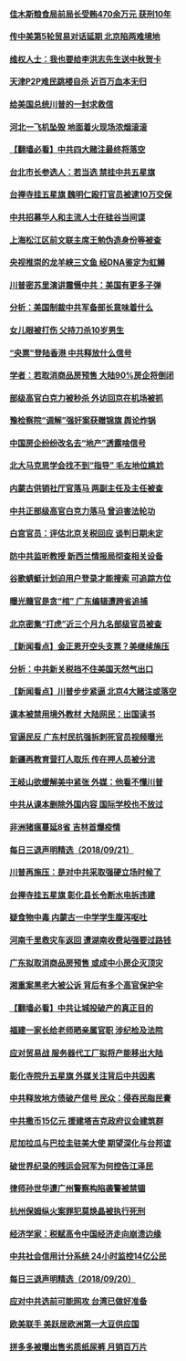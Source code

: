 #### [佳木斯粮食局前局长受贿470余万元 获刑10年](../pages/nsc413/n10733268.md) 

#### [传中美第5轮贸易对话延期 北京陷两难境地](../pages/nsc413/n10733502.md) 

#### [维权人士：我也要给李洪志先生送中秋贺卡](../pages/nsc413/n10733395.md) 

#### [天津P2P难民跳楼自杀 近百万血本无归](../pages/nsc413/n10733397.md) 

#### [给美国总统川普的一封求救信](../pages/nsc413/n10733329.md) 

#### [河北一飞机坠毁 地面着火现场浓烟滚滚](../pages/nsc413/n10733386.md) 

#### [【翻墙必看】中共四大赌注最终将落空](../pages/nsc413/n10732639.md) 

#### [台北市长参选人：若当选 禁挂中共五星旗](../pages/nsc413/n10733320.md) 

#### [台禅寺挂五星旗 魏明仁殴打官员被逮10万交保](../pages/nsc413/n10733254.md) 

#### [中共招募华人和主流人士在硅谷当间谍](../pages/nsc413/n10731435.md) 

#### [上海松江区前文联主席王勉伪造身份等被查](../pages/nsc413/n10733156.md) 

#### [央视推崇的龙羊峡三文鱼 经DNA鉴定为虹鳟](../pages/nsc413/n10733165.md) 

#### [川普密苏里演讲震慑中共：美国有更多子弹](../pages/nsc413/n10733230.md) 

#### [分析：美国制裁中共军备部长意味着什么](../pages/nsc413/n10733112.md) 

#### [女儿眼被打伤 父持刀杀10岁男生](../pages/nsc413/n10731667.md) 

#### [“央票”登陆香港 中共释放什么信号](../pages/nsc413/n10732530.md) 

#### [学者：若取消商品房预售 大陆90%房企将倒闭](../pages/nsc413/n10732522.md) 

#### [部级高官白克力被秒杀 外访回京在机场被抓](../pages/nsc413/n10732691.md) 

#### [豫检察院“调解”强奸案获赠锦旗 舆论炸锅](../pages/nsc413/n10732273.md) 

#### [中国房企纷纷改名去“地产”透露啥信号](../pages/nsc413/n10731822.md) 

#### [北大马克思学会找不到“指导” 毛左地位尴尬](../pages/nsc413/n10732368.md) 

#### [内蒙古供销社厅官落马 两副主任及主任被查](../pages/nsc413/n10732448.md) 

#### [中共正部级高官白克力落马 曾迫害法轮功](../pages/nsc413/n10732219.md) 

#### [白宫官员：评估北京关税回应 谈判日期未定](../pages/nsc413/n10732299.md) 

#### [防中共监听教授 新西兰情报局彻查相关设备](../pages/nsc413/n10732431.md) 

#### [谷歌蜻蜓计划迫用户登录才能搜索 可追踪方位](../pages/nsc413/n10732263.md) 

#### [曝光赣官是贪“棺” 广东编辑遭跨省追捕](../pages/nsc413/n10732214.md) 

#### [北京密集“打虎”近三个月九名部级官员被查](../pages/nsc413/n10731811.md) 

#### [【新闻看点】金正恩开空头支票？美继续施压](../pages/nsc413/n10732173.md) 

#### [分析：中共新关税挡不住美国天然气出口](../pages/nsc413/n10731853.md) 

#### [【新闻看点】川普步步紧逼 北京4大赌注或落空](../pages/nsc413/n10731891.md) 

#### [课本被禁用境外教材 大陆网民：出国读书](../pages/nsc413/n10731871.md) 

#### [官逼民反 广东村民抗强拆刺死官员视频曝光](../pages/nsc413/n10731694.md) 

#### [新疆再教育营打人取乐 传在押人员被分流](../pages/nsc413/n10731754.md) 

#### [王岐山欲缓解美中紧张 外媒：他看不懂川普](../pages/nsc413/n10731926.md) 

#### [中共从课本删除外国内容 国际学校也不放过](../pages/nsc413/n10732119.md) 

#### [非洲猪瘟蔓延8省 吉林首爆疫情](../pages/nsc413/n10731829.md) 

#### [每日三退声明精选（2018/09/21）](../pages/nsc413/n10731999.md) 

#### [川普再施压：是对中共采取强硬立场时候了](../pages/nsc413/n10731722.md) 

#### [台禅寺挂五星旗 彰化县长令断水电拆违建](../pages/nsc413/n10730285.md) 

#### [疑食物中毒 内蒙古一中学学生腹泻呕吐](../pages/nsc413/n10731513.md) 

#### [河南千里救灾车返回 遭湖南收费站强要过路钱](../pages/nsc413/n10724889.md) 

#### [广东拟取消商品房预售 或成中小房企灭顶灾](../pages/nsc413/n10731196.md) 

#### [湘重案黑老大被公诉 背后有多个高官保护伞](../pages/nsc413/n10731303.md) 

#### [【翻墙必看】中共让城投破产的真正目的](../pages/nsc413/n10730568.md) 

#### [福建一家长给老师晒亲属官职 涉纪检及法院](../pages/nsc413/n10731210.md) 

#### [应对贸易战 服务器代工厂拟将产能移出大陆](../pages/nsc413/n10730505.md) 

#### [彰化寺院升五星旗 外媒关注背后中共因素](../pages/nsc413/n10727429.md) 

#### [中共释放地方债破产信号 民众：侵吞民脂民膏](../pages/nsc413/n10731160.md) 

#### [中共撒币15亿元 援建塔吉克政府议会建筑群](../pages/nsc413/n10730599.md) 

#### [尼加拉瓜与巴拉圭驻美大使 期望深化与台邦谊](../pages/nsc413/n10730943.md) 

#### [破世界纪录的残运会冠军为何控告江泽民](../pages/nsc413/n10714336.md) 

#### [律师孙世华遭广州警察构陷袭警被禁锢](../pages/nsc413/n10730573.md) 

#### [杭州保姆纵火案罪犯莫焕晶被执行死刑](../pages/nsc413/n10730548.md) 

#### [经济学家：税赋高令中国经济走向崩溃边缘](../pages/nsc413/n10729828.md) 

#### [中共社会信用计分系统 24小时监控14亿公民](../pages/nsc413/n10730337.md) 

#### [每日三退声明精选（2018/09/20）](../pages/nsc413/n10730382.md) 

#### [应对中共选前可能网攻 台湾已做好准备](../pages/nsc413/n10730269.md) 

#### [欧美联手 美跃居欧洲第一大豆供应国](../pages/nsc413/n10729227.md) 

#### [拼多多被曝出售劣质纸尿裤 月销百万片](../pages/nsc413/n10729964.md) 

